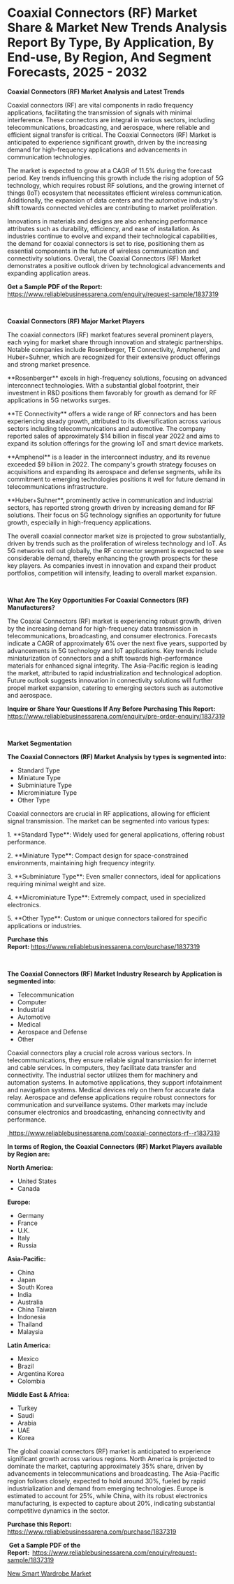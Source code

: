 <p><h1>Coaxial Connectors (RF) Market Share & Market New Trends Analysis Report By Type, By Application, By End-use, By Region, And Segment Forecasts, 2025 - 2032</h1></p><p><strong>Coaxial Connectors (RF) Market Analysis and Latest Trends</strong></p>
<p><p>Coaxial connectors (RF) are vital components in radio frequency applications, facilitating the transmission of signals with minimal interference. These connectors are integral in various sectors, including telecommunications, broadcasting, and aerospace, where reliable and efficient signal transfer is critical. The Coaxial Connectors (RF) Market is anticipated to experience significant growth, driven by the increasing demand for high-frequency applications and advancements in communication technologies.</p><p>The market is expected to grow at a CAGR of 11.5% during the forecast period. Key trends influencing this growth include the rising adoption of 5G technology, which requires robust RF solutions, and the growing internet of things (IoT) ecosystem that necessitates efficient wireless communication. Additionally, the expansion of data centers and the automotive industry's shift towards connected vehicles are contributing to market proliferation.</p><p>Innovations in materials and designs are also enhancing performance attributes such as durability, efficiency, and ease of installation. As industries continue to evolve and expand their technological capabilities, the demand for coaxial connectors is set to rise, positioning them as essential components in the future of wireless communication and connectivity solutions. Overall, the Coaxial Connectors (RF) Market demonstrates a positive outlook driven by technological advancements and expanding application areas.</p></p>
<p><strong>Get a Sample PDF of the Report:&nbsp;</strong> <a href="https://www.reliablebusinessarena.com/enquiry/request-sample/1837319?utm_campaign=1932&utm_medium=2&utm_source=Github&utm_content=ia&utm_term=10022025&utm_id=coaxial-connectors-rf">https://www.reliablebusinessarena.com/enquiry/request-sample/1837319</a></p>
<p>&nbsp;</p>
<p><strong>Coaxial Connectors (RF) Major Market Players</strong></p>
<p><p>The coaxial connectors (RF) market features several prominent players, each vying for market share through innovation and strategic partnerships. Notable companies include Rosenberger, TE Connectivity, Amphenol, and Huber+Suhner, which are recognized for their extensive product offerings and strong market presence.</p><p>**Rosenberger** excels in high-frequency solutions, focusing on advanced interconnect technologies. With a substantial global footprint, their investment in R&D positions them favorably for growth as demand for RF applications in 5G networks surges.</p><p>**TE Connectivity** offers a wide range of RF connectors and has been experiencing steady growth, attributed to its diversification across various sectors including telecommunications and automotive. The company reported sales of approximately $14 billion in fiscal year 2022 and aims to expand its solution offerings for the growing IoT and smart device markets.</p><p>**Amphenol** is a leader in the interconnect industry, and its revenue exceeded $9 billion in 2022. The company's growth strategy focuses on acquisitions and expanding its aerospace and defense segments, while its commitment to emerging technologies positions it well for future demand in telecommunications infrastructure.</p><p>**Huber+Suhner**, prominently active in communication and industrial sectors, has reported strong growth driven by increasing demand for RF solutions. Their focus on 5G technology signifies an opportunity for future growth, especially in high-frequency applications.</p><p>The overall coaxial connector market size is projected to grow substantially, driven by trends such as the proliferation of wireless technology and IoT. As 5G networks roll out globally, the RF connector segment is expected to see considerable demand, thereby enhancing the growth prospects for these key players. As companies invest in innovation and expand their product portfolios, competition will intensify, leading to overall market expansion.</p></p>
<p>&nbsp;</p>
<p><strong>What Are The Key Opportunities For Coaxial Connectors (RF) Manufacturers?</strong></p>
<p><p>The Coaxial Connectors (RF) market is experiencing robust growth, driven by the increasing demand for high-frequency data transmission in telecommunications, broadcasting, and consumer electronics. Forecasts indicate a CAGR of approximately 6% over the next five years, supported by advancements in 5G technology and IoT applications. Key trends include miniaturization of connectors and a shift towards high-performance materials for enhanced signal integrity. The Asia-Pacific region is leading the market, attributed to rapid industrialization and technological adoption. Future outlook suggests innovation in connectivity solutions will further propel market expansion, catering to emerging sectors such as automotive and aerospace.</p></p>
<p><strong>Inquire or Share Your Questions If Any Before Purchasing This Report:</strong> <a href="https://www.reliablebusinessarena.com/enquiry/pre-order-enquiry/1837319?utm_campaign=1932&utm_medium=2&utm_source=Github&utm_content=ia&utm_term=10022025&utm_id=coaxial-connectors-rf">https://www.reliablebusinessarena.com/enquiry/pre-order-enquiry/1837319</a></p>
<p>&nbsp;</p>
<p><strong>Market Segmentation</strong></p>
<p><strong>The Coaxial Connectors (RF) Market Analysis by types is segmented into:</strong></p>
<p><ul><li>Standard Type</li><li>Miniature Type</li><li>Subminiature Type</li><li>Microminiature Type</li><li>Other Type</li></ul></p>
<p><p>Coaxial connectors are crucial in RF applications, allowing for efficient signal transmission. The market can be segmented into various types: </p><p>1. **Standard Type**: Widely used for general applications, offering robust performance.</p><p>2. **Miniature Type**: Compact design for space-constrained environments, maintaining high frequency integrity.</p><p>3. **Subminiature Type**: Even smaller connectors, ideal for applications requiring minimal weight and size.</p><p>4. **Microminiature Type**: Extremely compact, used in specialized electronics.</p><p>5. **Other Type**: Custom or unique connectors tailored for specific applications or industries.</p></p>
<p><strong>Purchase this Report:&nbsp;</strong><a href="https://www.reliablebusinessarena.com/purchase/1837319?utm_campaign=1932&utm_medium=2&utm_source=Github&utm_content=ia&utm_term=10022025&utm_id=coaxial-connectors-rf">https://www.reliablebusinessarena.com/purchase/1837319</a></p>
<p>&nbsp;</p>
<p><strong>The Coaxial Connectors (RF) Market Industry Research by Application is segmented into:</strong></p>
<p><ul><li>Telecommunication</li><li>Computer</li><li>Industrial</li><li>Automotive</li><li>Medical</li><li>Aerospace and Defense</li><li>Other</li></ul></p>
<p><p>Coaxial connectors play a crucial role across various sectors. In telecommunications, they ensure reliable signal transmission for internet and cable services. In computers, they facilitate data transfer and connectivity. The industrial sector utilizes them for machinery and automation systems. In automotive applications, they support infotainment and navigation systems. Medical devices rely on them for accurate data relay. Aerospace and defense applications require robust connectors for communication and surveillance systems. Other markets may include consumer electronics and broadcasting, enhancing connectivity and performance.</p></p>
<p><a href="https://www.reliablebusinessarena.com/coaxial-connectors-rf--r1837319?utm_campaign=1932&utm_medium=2&utm_source=Github&utm_content=ia&utm_term=10022025&utm_id=coaxial-connectors-rf">&nbsp;https://www.reliablebusinessarena.com/coaxial-connectors-rf--r1837319</a></p>
<p><strong>In terms of Region, the Coaxial Connectors (RF) Market Players available by Region are:</strong></p>
<p>
    <p> <strong> North America: </strong>
        <ul>
            <li>United States</li>
            <li>Canada</li>
        </ul>
        </p> 
    <p> <strong> Europe: </strong>
        <ul>
            <li>Germany</li>
            <li>France</li>
            <li>U.K.</li>
            <li>Italy</li>
            <li>Russia</li>
        </ul>
        </p> 
    <p> <strong> Asia-Pacific: </strong>
        <ul>
            <li>China</li>
            <li>Japan</li>
            <li>South Korea</li>
            <li>India</li>
            <li>Australia</li>
            <li>China Taiwan</li>
            <li>Indonesia</li>
            <li>Thailand</li>
            <li>Malaysia</li>
        </ul>
        </p> 
    <p> <strong> Latin America: </strong>
        <ul>
            <li>Mexico</li>
            <li>Brazil</li>
            <li>Argentina Korea</li>
            <li>Colombia</li>
        </ul>
        </p> 
    <p> <strong> Middle East & Africa: </strong>
        <ul>
            <li>Turkey</li>
            <li>Saudi</li>
            <li>Arabia</li>
            <li>UAE</li>
            <li>Korea</li>
        </ul>
    </p>
    </p>
<p><p>The global coaxial connectors (RF) market is anticipated to experience significant growth across various regions. North America is projected to dominate the market, capturing approximately 35% share, driven by advancements in telecommunications and broadcasting. The Asia-Pacific region follows closely, expected to hold around 30%, fueled by rapid industrialization and demand from emerging technologies. Europe is estimated to account for 25%, while China, with its robust electronics manufacturing, is expected to capture about 20%, indicating substantial competitive dynamics in the sector.</p></p>
<p><strong>Purchase this Report: </strong><a href="https://www.reliablebusinessarena.com/purchase/1837319?utm_campaign=1932&utm_medium=2&utm_source=Github&utm_content=ia&utm_term=10022025&utm_id=coaxial-connectors-rf">https://www.reliablebusinessarena.com/purchase/1837319</a></p>
<p>&nbsp;<strong>Get a Sample PDF of the Report:&nbsp;&nbsp;</strong><a href="https://www.reliablebusinessarena.com/enquiry/request-sample/1837319?utm_campaign=1932&utm_medium=2&utm_source=Github&utm_content=ia&utm_term=10022025&utm_id=coaxial-connectors-rf">https://www.reliablebusinessarena.com/enquiry/request-sample/1837319</a></p>
<p><strong></strong></p>
<p><p><a href="https://github.com/luckyshygirl/Market-Research-Report-List-7/blob/main/new-smart-wardrobe-market.md?utm_campaign=1932&utm_medium=2&utm_source=Github&utm_content=ia&utm_term=10022025&utm_id=coaxial-connectors-rf">New Smart Wardrobe Market</a></p></p>